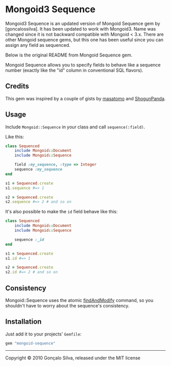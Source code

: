 # Mongoid3 Sequence

Mongoid3 Sequence is an updated version of Mongoid Sequence gem by [goncalossilva].
It has been updated to work with Mongoid3.  Name was changed since it is not backward compatible with Mongoid < 3.x.
There are other Mongoid sequence gems, but this one has been useful since you can assign any field as sequenced.

Below is the original README from Mongoid Sequence gem.

Mongoid Sequence allows you to specify fields to behave like a sequence number (exactly like the "id" column in conventional SQL flavors).

## Credits

This gem was inspired by a couple of gists by [masatomo](https://gist.github.com/730677) and [ShogunPanda](https://gist.github.com/1086265).

## Usage

Include `Mongoid::Sequence` in your class and call `sequence(:field)`.

Like this:

```ruby
class Sequenced
	include Mongoid::Document
	include Mongoid::Sequence

	field :my_sequence, :type => Integer
	sequence :my_sequence
end

s1 = Sequenced.create
s1.sequence #=> 1

s2 = Sequenced.create
s2.sequence #=> 2 # and so on
```

It's also possible to make the `id` field behave like this:

```ruby
class Sequenced
	include Mongoid::Document
	include Mongoid::Sequence

	sequence :_id
end

s1 = Sequenced.create
s1.id #=> 1

s2 = Sequenced.create
s2.id #=> 2 # and so on
```

## Consistency

Mongoid::Sequence uses the atomic [findAndModify](http://www.mongodb.org/display/DOCS/findAndModify+Command) command, so you shouldn't have to worry about the sequence's consistency.

## Installation

Just add it to your projects' `Gemfile`:

```ruby
gem "mongoid-sequence"
```

<hr/>

Copyright © 2010 Gonçalo Silva, released under the MIT license
